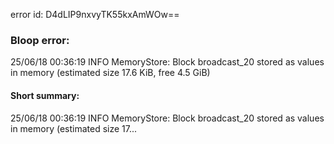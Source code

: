 error id: D4dLIP9nxvyTK55kxAmWOw==
### Bloop error:

25/06/18 00:36:19 INFO MemoryStore: Block broadcast_20 stored as values in memory (estimated size 17.6 KiB, free 4.5 GiB)
#### Short summary: 

25/06/18 00:36:19 INFO MemoryStore: Block broadcast_20 stored as values in memory (estimated size 17...